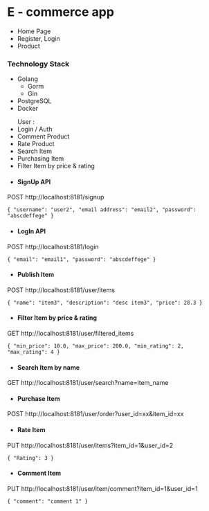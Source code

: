 <h1>E - commerce app</h1>

<ul>
    <li>Home Page</li>
    <li>Register, Login</li>
    <li>Product</li>
</ul>

<h3>Technology Stack</h3>
<ul>
    <li>Golang
        <ul>
            <li>Gorm</li>
            <li>Gin</li>
        </ul>
    </li>
    <li>PostgreSQL</li>
    <li>Docker</li>
</ul>

<ul> User :
<li>Login / Auth</li>
<li>Comment Product</li>
<li>Rate Product</li>
<li>Search Item</li>
<li>Purchasing Item</li>
<li>Filter Item by price & rating</li>
</ul>

* <h4> SignUp API</h4> 
 POST http://localhost:8181/signup

`{
    "username": "user2",
    "email address": "email2",
    "password": "abscdeffege"
}`

* <h4> LogIn API </h4> 
POST http://localhost:8181/login

`{
"email": "email1",
"password": "abscdeffege"
}`

* <h4> Publish Item </h4> 
POST http://localhost:8181/user/items

`{
"name": "item3",
"description": "desc item3",
"price": 28.3
}`

* <h4> Filter Item by price & rating</h4>
GET http://localhost:8181/user/filtered_items

`{
"min_price": 10.0,
"max_price": 200.0,
"min_rating": 2,
"max_rating": 4
}`
* <h4> Search Item by name</h4>

GET http://localhost:8181/user/search?name=item_name
* <h4> Purchase Item</h4>
POST http://localhost:8181/user/order?user_id=xx&item_id=xx
* <h4> Rate Item</h4>
PUT http://localhost:8181/user/items?item_id=1&user_id=2

`{
"Rating": 3
}`
* <h4> Comment Item</h4>
PUT http://localhost:8181/user/item/comment?item_id=1&user_id=1

`{
"comment": "comment 1"
}`
